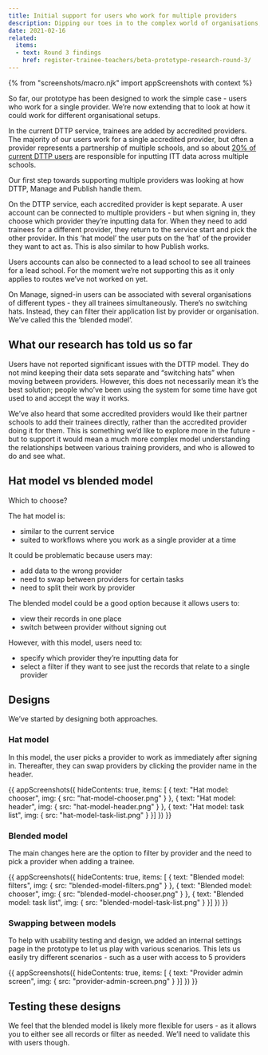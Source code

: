 ```yaml
---
title: Initial support for users who work for multiple providers
description: Dipping our toes in to the complex world of organisations, providers, and schools
date: 2021-02-16
related:
  items:
  - text: Round 3 findings
    href: register-trainee-teachers/beta-prototype-research-round-3/
---
```


{% from "screenshots/macro.njk" import appScreenshots with context %}

So far, our prototype has been designed to work the simple case - users who work for a single provider. We’re now extending that to look at how it could work for different organisational setups.

In the current DTTP service, trainees are added by accredited providers. The majority of our users work for a single accredited provider, but often a provider represents a partnership of multiple schools, and so about [20% of current DTTP users](https://bat-design-history.netlify.app/publish-teacher-training-courses/users-with-multiple-organisation-access/) are responsible for inputting ITT data across multiple schools.

Our first step towards supporting multiple providers was looking at how DTTP, Manage and Publish handle them.

On the DTTP service, each accredited provider is kept separate. A user account can be connected to multiple providers - but when signing in, they choose which provider they’re inputting data for. When they need to add trainees for a different provider, they return to the service start and pick the other provider. In this ‘hat model’ the user puts on the ‘hat’ of the provider they want to act as. This is also similar to how Publish works. 

Users accounts can also be connected to a lead school to see all trainees for a lead school. For the moment we’re not supporting this as it only applies to routes we’ve not worked on yet.

On Manage, signed-in users can be associated with several organisations of different types - they all trainees simultaneously. There’s no switching hats. Instead, they can filter their application list by provider or organisation. We’ve called this the ‘blended model’.

## What our research has told us so far

Users have not reported significant issues with the DTTP model. They do not mind keeping their data sets separate and “switching hats” when moving between providers. However, this does not necessarily mean it’s the best solution; people who’ve been using the system for some time have got used to and accept the way it works.

We’ve also heard that some accredited providers would like their partner schools to add their trainees directly, rather than the accredited provider doing it for them. This is something we’d like to explore more in the future - but to support it would mean a much more complex model understanding the relationships between various training providers, and who is allowed to do and see what.

## Hat model vs blended model

Which to choose?

The hat model is:
* similar to the current service
* suited to workflows where you work as a single provider at a time

It could be problematic because users may:
* add data to the wrong provider
* need to swap between providers for certain tasks
* need to split their work by provider

The blended model could be a good option because it allows users to:
* view their records in one place 
* switch between provider without signing out

However, with this model, users need to:
* specify which provider they’re inputting data for
* select a filter if they want to see just the records that relate to a single provider

## Designs

We’ve started by designing both approaches.

### Hat model

In this model, the user picks a provider to work as immediately after signing in. Thereafter, they can swap providers by clicking the provider name in the header.

{{ appScreenshots({
  hideContents: true,
  items: [
    {
      text: "Hat model: chooser",
      img: { src: "hat-model-chooser.png" }
    }, {
      text: "Hat model: header",
      img: { src: "hat-model-header.png" }
    }, {
      text: "Hat model: task list",
      img: { src: "hat-model-task-list.png" }
    }]
}) }}

### Blended model

The main changes here are the option to filter by provider and the need to pick a provider when adding a trainee.


{{ appScreenshots({
  hideContents: true,
  items: [
    {
      text: "Blended model: filters",
      img: { src: "blended-model-filters.png" }
    }, {
      text: "Blended model: chooser",
      img: { src: "blended-model-chooser.png" }
    }, {
      text: "Blended model: task list",
      img: { src: "blended-model-task-list.png" }
    }]
}) }}

### Swapping between models

To help with usability testing and design, we added an internal settings page in the prototype to let us play with various scenarios. This lets us easily try different scenarios - such as a user with access to 5 providers


{{ appScreenshots({
  hideContents: true,
  items: [
    {
      text: "Provider admin screen",
      img: { src: "provider-admin-screen.png" }
    }]
}) }}

## Testing these designs

We feel that the blended model is likely more flexible for users - as it allows you to either see all records or filter as needed. We’ll need to validate this with users though.
